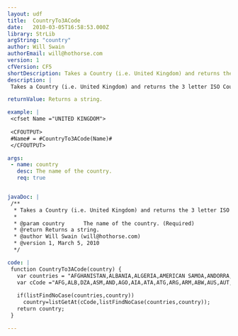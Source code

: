 ```yaml
---
layout: udf
title:  CountryTo3ACode
date:   2010-03-05T16:58:53.000Z
library: StrLib
argString: "country"
author: Will Swain
authorEmail: will@hothorse.com
version: 1
cfVersion: CF5
shortDescription: Takes a Country (i.e. United Kingdom) and returns the 3 letter ISO Country Name (i.e. GBR).
description: |
 Takes a Country (i.e. United Kingdom) and returns the 3 letter ISO Country Name (i.e. GBR).

returnValue: Returns a string.

example: |
 <cfset Name ="UNITED KINGDOM">
 
 <CFOUTPUT>
 #Name# = #CountryTo3ACode(Name)#
 </CFOUTPUT>

args:
 - name: country
   desc: The name of the country.
   req: true


javaDoc: |
 /**
  * Takes a Country (i.e. United Kingdom) and returns the 3 letter ISO Country Name (i.e. GBR).
  * 
  * @param country      The name of the country. (Required)
  * @return Returns a string. 
  * @author Will Swain (will@hothorse.com) 
  * @version 1, March 5, 2010 
  */

code: |
 function CountryTo3ACode(country) {
   var countries = "AFGHANISTAN,ALBANIA,ALGERIA,AMERICAN SAMOA,ANDORRA,ANGOLA,ANGUILLA,ANTARCTICA,ANTIGUA AND BARBUDA,ARGENTINA,ARMENIA,ARUBA,AUSTRALIA,AUSTRIA,AZERBAIJAN,BAHAMAS,BAHRAIN,BANGLADESH,BARBADOS,BELARUS,BELGIUM,BELIZE,BENIN,BERMUDA,BHUTAN,BOLIVIA,BOSNIA AND HERZEGOVINA,BOTSWANA,BOUVET ISLAND,BRAZIL,BRITISH INDIAN OCEAN TERRITORY,BRUNEI DARUSSALAM,BULGARIA,BURKINA FASO,BURUNDI,CAMBODIA,CAMEROON,CANADA,CAPE VERDE,CAYMAN ISLANDS,CENTRAL AFRICAN REPUBLIC,CHAD,CHILE,CHINA,CHRISTMAS ISLAND,COCOS (KEELING) ISLANDS,COLOMBIA,COMOROS,CONGO,THE DEMOCRATIC REPUBLIC OF THE CONGO,COOK ISLANDS,COSTA RICA,CÔTE D'IVOIRE,CROATIA,CUBA,CYPRUS,CZECH REPUBLIC,DENMARK,DJIBOUTI,DOMINICA,DOMINICAN REPUBLIC,EAST TIMOR,ECUADOR,EGYPT,EL SALVADOR,EQUATORIAL GUINEA,ERITREA,ESTONIA,ETHIOPIA,FALKLAND ISLANDS (MALVINAS),FAROE ISLANDS,FIJI,FINLAND,FRANCE,FRENCH GUIANA,FRENCH POLYNESIA,FRENCH SOUTHERN TERRITORIES,GABON,GAMBIA,GEORGIA,GERMANY,GHANA,GIBRALTAR,GREECE,GREENLAND,GRENADA,GUADELOUPE,GUAM,GUATEMALA,GUINEA,GUINEA-BISSAU,GUYANA,HAITI,HEARD ISLAND AND MCDONALD ISLANDS,HOLY SEE (VATICAN CITY STATE),HONDURAS,HONG KONG,HUNGARY,ICELAND,INDIA,INDONESIA,ISLAMIC REPUBLIC OF IRAN,IRAQ,IRELAND,ISRAEL,ITALY,JAMAICA,JAPAN,JORDAN,KAZAKSTAN,KENYA,KIRIBATI,DEMOCRATIC PEOPLE'S REPUBLIC OF KOREA,REPUBLIC OF KOREA,KUWAIT,KYRGYZSTAN,LAO PEOPLE'S DEMOCRATIC REPUBLIC,LATVIA,LEBANON,LESOTHO,LIBERIA,LIBYAN ARAB JAMAHIRIYA,LIECHTENSTEIN,LITHUANIA,LUXEMBOURG,MACAU,THE FORMER YUGOSLAV REPUBLIC OF MACEDONIA,MADAGASCAR,MALAWI,MALAYSIA,MALDIVES,MALI,MALTA,MARSHALL ISLANDS,MARTINIQUE,MAURITANIA,MAURITIUS,MAYOTTE,MEXICO,FEDERATED STATES OF MICRONESIA,REPUBLIC OF MOLDOVA,MONACO,MONGOLIA,MONTSERRAT,MOROCCO,MOZAMBIQUE,MYANMAR,NAMIBIA,NAURU,NEPAL,NETHERLANDS,NETHERLANDS ANTILLES,NEW CALEDONIA,NEW ZEALAND,NICARAGUA,NIGER,NIGERIA,NIUE,NORFOLK ISLAND,NORTHERN MARIANA ISLANDS,NORWAY,OMAN,PAKISTAN,PALAU,OCCUPIED PALESTINIAN TERRITORY,PANAMA,PAPUA NEW GUINEA,PARAGUAY,PERU,PHILIPPINES,PITCAIRN,POLAND,PORTUGAL,PUERTO RICO,QATAR,RÉUNION,ROMANIA,RUSSIAN FEDERATION,RWANDA,SAINT HELENA,SAINT KITTS AND NEVIS,SAINT LUCIA,SAINT PIERRE AND MIQUELON,SAINT VINCENT AND THE GRENADINES,SAMOA,SAN MARINO,SAO TOME AND PRINCIPE,SAUDI ARABIA,SENEGAL,SEYCHELLES,SIERRA LEONE,SINGAPORE,SLOVAKIA,SLOVENIA,SOLOMON ISLANDS,SOMALIA,SOUTH AFRICA,SOUTH GEORGIA AND THE SOUTH SANDWICH ISLANDS,SPAIN,SRI LANKA,SUDAN,SURINAME,SVALBARD AND JAN MAYEN,SWAZILAND,SWEDEN,SWITZERLAND,SYRIAN ARAB REPUBLIC,TAIWAN PROVINCE OF CHINA,TAJIKISTAN,UNITED REPUBLIC OF TANZANIA,THAILAND,TOGO,TOKELAU,TONGA,TRINIDAD AND TOBAGO,TUNISIA,TURKEY,TURKMENISTAN,TURKS AND CAICOS ISLANDS,TUVALU,UGANDA,UKRAINE,UNITED ARAB EMIRATES,UNITED KINGDOM,UNITED STATES,UNITED STATES MINOR OUTLYING ISLANDS,URUGUAY,UZBEKISTAN,VANUATU,VENEZUELA,VIET NAM,BRITISH VIRGIN ISLANDS,U.S. VIRGIN ISLANDS,WALLIS AND FUTUNA,WESTERN SAHARA,YEMEN,YUGOSLAVIA,ZAIRE,ZAMBIA,ZIMBABWE";
   var cCode ="AFG,ALB,DZA,ASM,AND,AGO,AIA,ATA,ATG,ARG,ARM,ABW,AUS,AUT,AZE,BHS,BHR,BGD,BRB,BLR,BEL,BLZ,BEN,BMU,BTN,BOL,BIH,BWA,BVT,BRA,IOT,BRN,BGR,BFA,  BDI,KHM,CMR,CAN,CPV,CYM,CAF,TCD,CHL,CHN,CXR,CCK,COL,COM,COG,COD,COK,CRI,CIV,HRV,CUB,CYP,CZE,DNK,DJI,DMA,DOM,TMP,ECU,EGY,SLV,GNQ,ERI,EST,ETH,FLK,FRO,FJI,FIN,FRA,GUF,PYF,ATF,GAB,GMB,GEO,DEU,GHA,GIB,GRC,GRL,GRD,GLP,GUM,GTM,GIN,GNB,GUY,HTI,HMD,VAT,HND,HKG,HUN,ISL,IND,IDN,IRN,IRQ,IRL,ISR,ITA,JAM,JPN,JOR,KAZ,KEN,KIR,PRK,KOR,KWT,KGZ,LAO,LVA,LBN,LSO,LBR,LBY,LIE,LTU,LUX,MAC,MKD,MDG,MWI,MYS,MDV,MLI,MLT,MHL,MTQ,MRT,MUS,MYT,MEX,FSM,MDA,MCO,MNG,MSR,MAR,MOZ,MMR,NAM,NRU,NPL,NLD,ANT,NCL,NZL,NIC,NER,NGA,NIU,NFK,MNP,NOR,OMN,PAK,PLW,PSE,PAN,PNG,PRY,PER,PHL,PCN,POL,PRT,PRI,QAT,REU,ROM,RUS,RWA,SHN,KNA,LCA,SPM,VCT,WSM,SMR,STP,SAU,SEN,SYC,SLE,SGP,SVK,SVN,SLB,SOM,ZAF,SGS,ESP,LKA,SDN,SUR,SJM,SWZ,SWE,CHE,SYR,TWN,TJK,TZA,THA,TGO,TKL,TON,TTO,TUN,TUR,TKM,TCA,TUV,UGA,UKR,ARE,GBR,USA,UMI,URY,UZB,VUT,VEN,VNM,VGB,VIR,WLF,ESH,YEM,YUG,ZAR,ZMB,ZWE";
 
   if(listFindNoCase(countries,country))
     country=listGetAt(cCode,listFindNoCase(countries,country));
   return country;
 }

---
```


